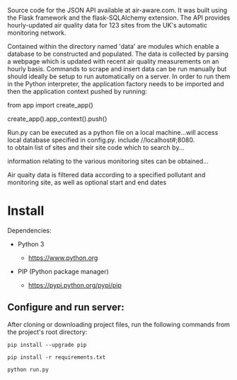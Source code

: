 Source code for the JSON API available at air-aware.com. It was  built using the Flask framework and the flask-SQLAlchemy extension. The API provides hourly-updated air quality data for 123 sites from the UK's automatic monitoring network. 

Contained within the directory named 'data' are modules which enable a database to be constructed and populated. The data is collected by parsing a webpage which is updated with recent air quality measurements on an hourly basis. Commands to scrape and insert data can be run manually but should ideally be setup to run automatically on a server. In order to run them in the Python interpreter, the application factory needs to be imported and then the application context pushed by running:

from app import create_app() 

create_app().app_context().push()

Run.py can be executed as a python file on a local machine...will access local database specified in config.py. 
include //localhost#;8080.  
to obtain list of sites and their site code which to search by...

information relating to the various monitoring sites can be obtained...


Air quaity data is filtered data according to a specified pollutant and monitoring site, as well as optional start and end dates 

Install
=========

Dependencies:

 - Python 3

   - https://www.python.org

 - PIP (Python package manager)

   - https://pypi.python.org/pypi/pip


Configure and run server:
------------------------

After cloning or downloading project files, run the following commands from the project's root directory:

    pip install --upgrade pip

    pip install -r requirements.txt

    python run.py

